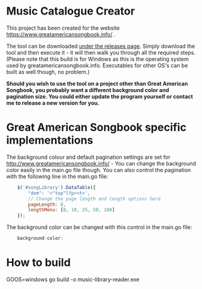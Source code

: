 # Music Catalogue Creator

This project has been created for the website https://www.greatamericansongbook.info/ .

The tool can be downloaded [under the releases page](https://github.com/rickschubert/music-library-reader/releases). Simply download the tool and then execute it - it will then walk you through all the required steps. (Please note that this build is for Windows as this is the operating system used by greatamericansongbook.info. Executables for other OS's can be built as well though, no problem.)

**Should you wish to use the tool on a project other than Great American Songbook, you probably want a different background color and pagination size. You could either update the program yourself or contact me to release a new version for you.**

# Great American Songbook specific implementations

The background colour and default pagination settings are set for http://www.greatamericansongbook.info/ - You can change the background color easily in the main.go file though. You can also control the pagination with the following line in the main.go file:

```js
	$('#songLibrary').DataTable({
        "dom": '<"top"lfp><t>',
        // Change the page length and length options here
        pageLength: 8,
        lengthMenu: [8, 10, 25, 50, 100]
    });
```

The background color can be changed with this control in the main.go file:

```js
	background-color:
```

# How to build
GOOS=windows go build -o music-library-reader.exe
